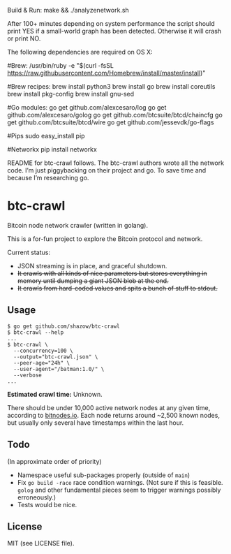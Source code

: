 Build & Run:
make && ./analyzenetwork.sh

After 100+ minutes depending on system performance the script should print YES if a small-world graph has been detected. Otherwise it will crash or print NO.

The following dependencies are required on OS X:

#Brew:
/usr/bin/ruby -e "$(curl -fsSL https://raw.githubusercontent.com/Homebrew/install/master/install)"

#Brew recipes:
brew install python3
brew install go
brew install coreutils
brew install pkg-config
brew install gnu-sed

#Go modules:
go get github.com/alexcesaro/log
go get github.com/alexcesaro/golog
go get github.com/btcsuite/btcd/chaincfg
go get github.com/btcsuite/btcd/wire
go get github.com/jessevdk/go-flags

#Pips
sudo easy_install pip

#Networkx
pip install networkx

README for btc-crawl follows. The btc-crawl authors wrote all the network code. I’m just piggybacking on their project and go. To save time and because I’m researching go.

# btc-crawl

Bitcoin node network crawler (written in golang).

This is a for-fun project to explore the Bitcoin protocol and network.

Current status: 
* JSON streaming is in place, and graceful shutdown.
* ~~It crawls with all kinds of nice parameters but stores everything in memory
  until dumping a giant JSON blob at the end.~~
* ~~It crawls from hard-coded values and spits a bunch of stuff to
stdout.~~


## Usage

```
$ go get github.com/shazow/btc-crawl
$ btc-crawl --help
...
$ btc-crawl \
  --concurrency=100 \
  --output="btc-crawl.json" \
  --peer-age="24h" \
  --user-agent="/batman:1.0/" \
  --verbose
...
```

**Estimated crawl time:** Unknown.

There should be under 10,000 active network nodes at any given time, according
to [bitnodes.io](https://getaddr.bitnodes.io/). Each node returns around ~2,500
known nodes, but usually only several have timestamps within the last hour.


## Todo

(In approximate order of priority)

* Namespace useful sub-packages properly (outside of `main`)
* Fix `go build -race` race condition warnings. (Not sure if this is feasible. `golog` and other
  fundamental pieces seem to trigger warnings possibly erroneously.)
* Tests would be nice.


## License

MIT (see LICENSE file).
